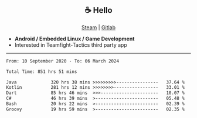 <h2 align="center"> ☕ Hello </h2>

<p align="center">
  <a href="https://steamcommunity.com/id/Niforances/">Steam</a> |
  <a href="https://gitlab.com/niforances">Gitlab</a>
</p>

 - **Android / Embedded Linux / Game Development**
 - Interested in Teamfight-Tactics third party app

------

<!--START_SECTION:waka-->

```txt
From: 10 September 2020 - To: 06 March 2024

Total Time: 851 hrs 51 mins

Java             320 hrs 38 mins >>>>>>>>>----------------   37.64 %
Kotlin           281 hrs 12 mins >>>>>>>>-----------------   33.01 %
Dart             85 hrs 46 mins  >>>----------------------   10.07 %
C#               46 hrs 39 mins  >------------------------   05.48 %
Bash             20 hrs 22 mins  >------------------------   02.39 %
Groovy           19 hrs 59 mins  >------------------------   02.35 %
```

<!--END_SECTION:waka-->
